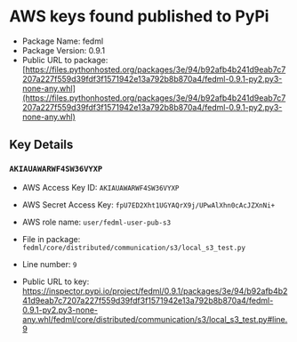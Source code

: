 # AWS keys found published to PyPi

* Package Name: fedml
* Package Version: 0.9.1
* Public URL to package: [https://files.pythonhosted.org/packages/3e/94/b92afb4b241d9eab7c7207a227f559d39fdf3f1571942e13a792b8b870a4/fedml-0.9.1-py2.py3-none-any.whl](https://files.pythonhosted.org/packages/3e/94/b92afb4b241d9eab7c7207a227f559d39fdf3f1571942e13a792b8b870a4/fedml-0.9.1-py2.py3-none-any.whl)

## Key Details

### `AKIAUAWARWF4SW36VYXP`

* AWS Access Key ID: `AKIAUAWARWF4SW36VYXP`
* AWS Secret Access Key: `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` 
* AWS role name: `user/fedml-user-pub-s3`
* File in package: `fedml/core/distributed/communication/s3/local_s3_test.py`
* Line number: `9`

* Public URL to key: https://inspector.pypi.io/project/fedml/0.9.1/packages/3e/94/b92afb4b241d9eab7c7207a227f559d39fdf3f1571942e13a792b8b870a4/fedml-0.9.1-py2.py3-none-any.whl/fedml/core/distributed/communication/s3/local_s3_test.py#line.9


